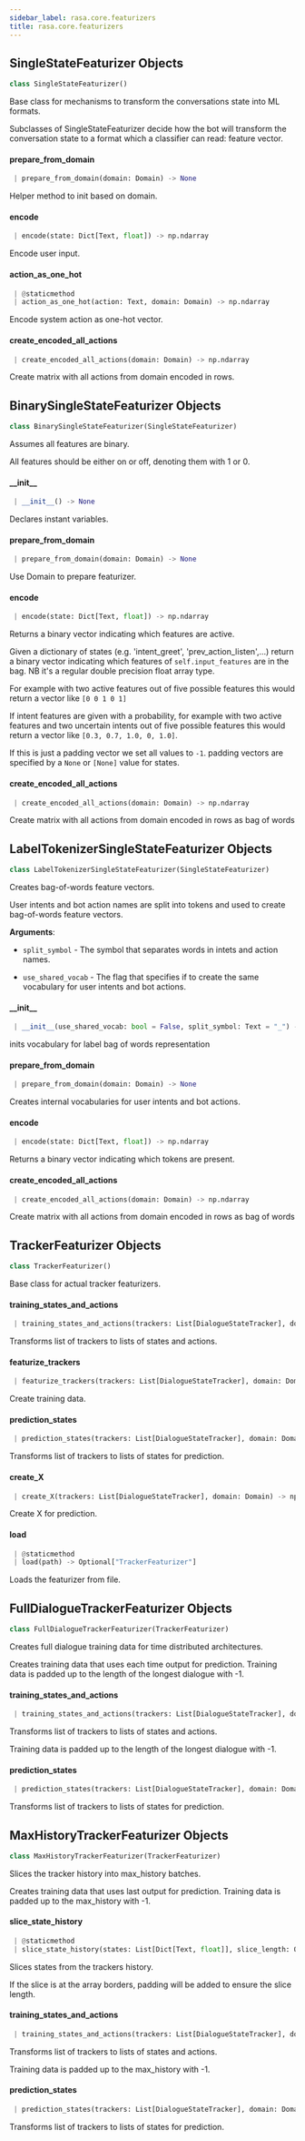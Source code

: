 ```yaml
---
sidebar_label: rasa.core.featurizers
title: rasa.core.featurizers
---
```

## SingleStateFeaturizer Objects

```python
class SingleStateFeaturizer()
```

Base class for mechanisms to transform the conversations state into ML formats.

Subclasses of SingleStateFeaturizer decide how the bot will transform
the conversation state to a format which a classifier can read:
feature vector.

#### prepare\_from\_domain

```python
 | prepare_from_domain(domain: Domain) -> None
```

Helper method to init based on domain.

#### encode

```python
 | encode(state: Dict[Text, float]) -> np.ndarray
```

Encode user input.

#### action\_as\_one\_hot

```python
 | @staticmethod
 | action_as_one_hot(action: Text, domain: Domain) -> np.ndarray
```

Encode system action as one-hot vector.

#### create\_encoded\_all\_actions

```python
 | create_encoded_all_actions(domain: Domain) -> np.ndarray
```

Create matrix with all actions from domain encoded in rows.

## BinarySingleStateFeaturizer Objects

```python
class BinarySingleStateFeaturizer(SingleStateFeaturizer)
```

Assumes all features are binary.

All features should be either on or off, denoting them with 1 or 0.

#### \_\_init\_\_

```python
 | __init__() -> None
```

Declares instant variables.

#### prepare\_from\_domain

```python
 | prepare_from_domain(domain: Domain) -> None
```

Use Domain to prepare featurizer.

#### encode

```python
 | encode(state: Dict[Text, float]) -> np.ndarray
```

Returns a binary vector indicating which features are active.

Given a dictionary of states (e.g. &#x27;intent_greet&#x27;,
&#x27;prev_action_listen&#x27;,...) return a binary vector indicating which
features of `self.input_features` are in the bag. NB it&#x27;s a
regular double precision float array type.

For example with two active features out of five possible features
this would return a vector like `[0 0 1 0 1]`

If intent features are given with a probability, for example
with two active features and two uncertain intents out
of five possible features this would return a vector
like `[0.3, 0.7, 1.0, 0, 1.0]`.

If this is just a padding vector we set all values to `-1`.
padding vectors are specified by a `None` or `[None]`
value for states.

#### create\_encoded\_all\_actions

```python
 | create_encoded_all_actions(domain: Domain) -> np.ndarray
```

Create matrix with all actions from domain encoded in rows as bag of words

## LabelTokenizerSingleStateFeaturizer Objects

```python
class LabelTokenizerSingleStateFeaturizer(SingleStateFeaturizer)
```

Creates bag-of-words feature vectors.

User intents and bot action names are split into tokens
and used to create bag-of-words feature vectors.

**Arguments**:

- `split_symbol` - The symbol that separates words in
  intets and action names.
  
- `use_shared_vocab` - The flag that specifies if to create
  the same vocabulary for user intents and bot actions.

#### \_\_init\_\_

```python
 | __init__(use_shared_vocab: bool = False, split_symbol: Text = "_") -> None
```

inits vocabulary for label bag of words representation

#### prepare\_from\_domain

```python
 | prepare_from_domain(domain: Domain) -> None
```

Creates internal vocabularies for user intents and bot actions.

#### encode

```python
 | encode(state: Dict[Text, float]) -> np.ndarray
```

Returns a binary vector indicating which tokens are present.

#### create\_encoded\_all\_actions

```python
 | create_encoded_all_actions(domain: Domain) -> np.ndarray
```

Create matrix with all actions from domain encoded in rows as bag of words

## TrackerFeaturizer Objects

```python
class TrackerFeaturizer()
```

Base class for actual tracker featurizers.

#### training\_states\_and\_actions

```python
 | training_states_and_actions(trackers: List[DialogueStateTracker], domain: Domain) -> Tuple[List[List[Dict]], List[List[Text]]]
```

Transforms list of trackers to lists of states and actions.

#### featurize\_trackers

```python
 | featurize_trackers(trackers: List[DialogueStateTracker], domain: Domain) -> DialogueTrainingData
```

Create training data.

#### prediction\_states

```python
 | prediction_states(trackers: List[DialogueStateTracker], domain: Domain) -> List[List[Dict[Text, float]]]
```

Transforms list of trackers to lists of states for prediction.

#### create\_X

```python
 | create_X(trackers: List[DialogueStateTracker], domain: Domain) -> np.ndarray
```

Create X for prediction.

#### load

```python
 | @staticmethod
 | load(path) -> Optional["TrackerFeaturizer"]
```

Loads the featurizer from file.

## FullDialogueTrackerFeaturizer Objects

```python
class FullDialogueTrackerFeaturizer(TrackerFeaturizer)
```

Creates full dialogue training data for time distributed architectures.

Creates training data that uses each time output for prediction.
Training data is padded up to the length of the longest dialogue with -1.

#### training\_states\_and\_actions

```python
 | training_states_and_actions(trackers: List[DialogueStateTracker], domain: Domain) -> Tuple[List[List[Dict]], List[List[Text]]]
```

Transforms list of trackers to lists of states and actions.

Training data is padded up to the length of the longest dialogue with -1.

#### prediction\_states

```python
 | prediction_states(trackers: List[DialogueStateTracker], domain: Domain) -> List[List[Dict[Text, float]]]
```

Transforms list of trackers to lists of states for prediction.

## MaxHistoryTrackerFeaturizer Objects

```python
class MaxHistoryTrackerFeaturizer(TrackerFeaturizer)
```

Slices the tracker history into max_history batches.

Creates training data that uses last output for prediction.
Training data is padded up to the max_history with -1.

#### slice\_state\_history

```python
 | @staticmethod
 | slice_state_history(states: List[Dict[Text, float]], slice_length: Optional[int]) -> List[Optional[Dict[Text, float]]]
```

Slices states from the trackers history.

If the slice is at the array borders, padding will be added to ensure
the slice length.

#### training\_states\_and\_actions

```python
 | training_states_and_actions(trackers: List[DialogueStateTracker], domain: Domain) -> Tuple[List[List[Optional[Dict[Text, float]]]], List[List[Text]]]
```

Transforms list of trackers to lists of states and actions.

Training data is padded up to the max_history with -1.

#### prediction\_states

```python
 | prediction_states(trackers: List[DialogueStateTracker], domain: Domain) -> List[List[Dict[Text, float]]]
```

Transforms list of trackers to lists of states for prediction.

